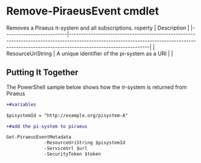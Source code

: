 ﻿

Remove-PiraeusEvent cmdlet
=====
Removes a Piraeus π-system and all subscriptions.
roperty                 | Description                                                                                                                                                                                 |
|--------------------------|---------------------------------------------------------------------------------------------------------------------------------------------------------------------------------------------|
| ResourceUriString        | A unique identifier of the pi-system as a URI                                                                                                                                               |
                                                                                             |

## Putting It Together

The PowerShell sample below shows how the $\pi$-system is returned from Piraeus
```diff
+#variables

$pisystemId = "http://example.org/pisystem-A"

+#add the pi-system to piraeus

Get-PiraeusEventMetadata
              -ResourceUriString $pisystemId 
              -ServiceUrl $url  
              -SecurityToken $token


```

